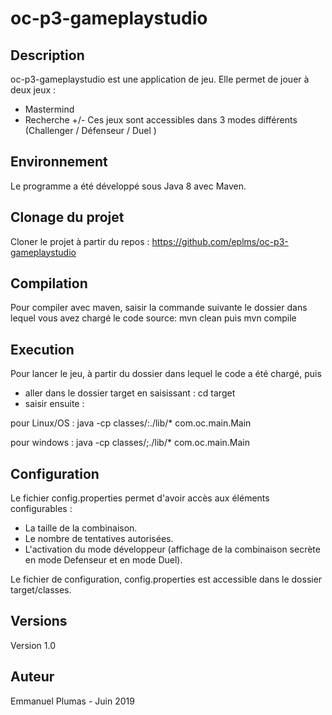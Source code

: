 # oc-p3-gameplaystudio

## Description
oc-p3-gameplaystudio est une application de jeu.
Elle permet de jouer à deux jeux :
- Mastermind
- Recherche +/-
Ces jeux sont accessibles dans 3 modes différents (Challenger / Défenseur / Duel )

## Environnement 

Le programme a été développé sous Java 8 avec Maven.

## Clonage du projet

Cloner le projet à partir du repos : https://github.com/eplms/oc-p3-gameplaystudio

## Compilation
Pour compiler avec maven, saisir la commande suivante le dossier dans lequel vous avez chargé le code source: mvn clean puis mvn compile
 
## Execution

Pour lancer le jeu, à partir du dossier dans lequel le code a été chargé, puis

- aller dans le dossier target en saisissant : cd target
- saisir ensuite :


 pour Linux/OS :    java -cp classes/:./lib/* com.oc.main.Main
	
 pour windows :     java -cp classes/;./lib/* com.oc.main.Main 

## Configuration
Le fichier config.properties permet d'avoir accès aux éléments configurables :
- La taille de la combinaison.
- Le nombre de tentatives autorisées.
- L'activation du mode développeur (affichage de la combinaison secrète en mode Defenseur et en mode Duel).

Le fichier de configuration, config.properties est accessible dans le dossier target/classes.




## Versions
Version 1.0


## Auteur
Emmanuel Plumas - Juin 2019
